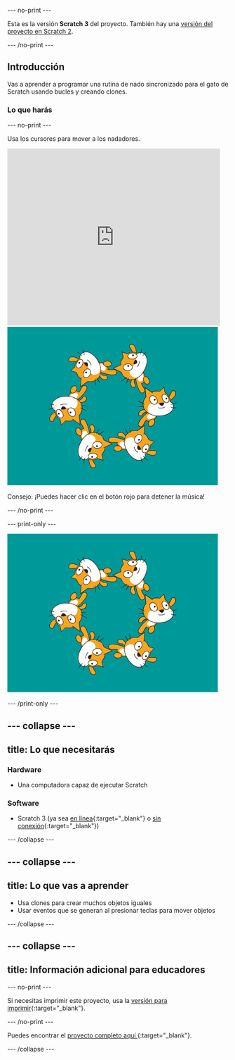 --- no-print ---

Esta es la versión **Scratch 3** del proyecto. También hay una [versión del proyecto en Scratch 2](https://projects.raspberrypi.org/en/projects/synchronised-swimming-scratch2).

--- /no-print ---

## Introducción

Vas a aprender a programar una rutina de nado sincronizado para el gato de Scratch usando bucles y creando clones.

### Lo que harás

--- no-print ---

Usa los cursores para mover a los nadadores.

<div class="scratch-preview">
  <iframe allowtransparency="true" width="485" height="402" src="https://scratch.mit.edu/projects/embed/113149575/?autostart=false" frameborder="0" scrolling="no">></iframe>
  <img src="images/swim-final.png">
</div>

Consejo: ¡Puedes hacer clic en el botón rojo para detener la música!

--- /no-print ---

--- print-only ---

![proyecto completo](images/swim-final.png)

--- /print-only ---

--- collapse ---
---
title: Lo que necesitarás
---

### Hardware

+ Una computadora capaz de ejecutar Scratch

### Software

+ Scratch 3 (ya sea [en línea](http://rpf.io/scratchon){:target="_blank"} o [sin conexión](http://rpf.io/scratchoff){:target="_blank"})

--- /collapse ---

--- collapse ---
---
title: Lo que vas a aprender
---

- Usa clones para crear muchos objetos iguales
- Usar eventos que se generan al presionar teclas para mover objetos

--- /collapse ---

--- collapse ---
---
title: Información adicional para educadores
---

--- no-print ---

Si necesitas imprimir este proyecto, usa la [versión para imprimir](https://projects.raspberrypi.org/es-LA/projects/synchronised-swimming/print){:target="_blank"}.

--- /no-print ---

Puedes encontrar el [ proyecto completo aquí ](http://rpf.io/p/es-LA/synchronised-swimming-get){:target="_blank"}.

--- /collapse ---
